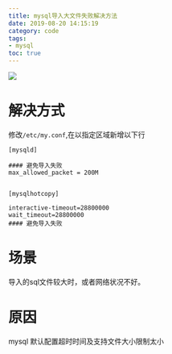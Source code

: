 ```yaml
---
title: mysql导入大文件失败解决方法
date: 2019-08-20 14:15:19
category: code
tags:
- mysql
toc: true
---
```

![](https://i.loli.net/2020/01/08/RYBJqgFQIXW7hAH.png)
<!-- more -->
# 解决方式

修改`/etc/my.conf`,在以指定区域新增以下行

```
[mysqld]

#### 避免导入失败
max_allowed_packet = 200M


[mysqlhotcopy]

interactive-timeout=28800000
wait_timeout=28800000
#### 避免导入失败
```



# 场景

导入的sql文件较大时，或者网络状况不好。

# 原因

mysql 默认配置超时时间及支持文件大小限制太小